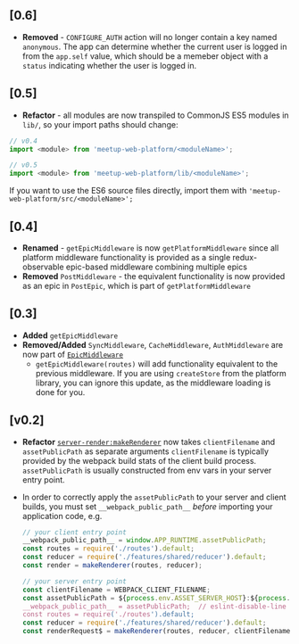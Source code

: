 ## [0.6]

- **Removed** - `CONFIGURE_AUTH` action will no longer contain a key named
`anonymous`. The app can determine whether the current user is logged in from
the `app.self` value, which should be a memeber object with a `status`
indicating whether the user is logged in.

## [0.5]

- **Refactor** - all modules are now transpiled to CommonJS ES5 modules in
`lib/`, so your import paths should change:

```js
// v0.4
import <module> from 'meetup-web-platform/<moduleName>';

// v0.5
import <module> from 'meetup-web-platform/lib/<moduleName>';
```

If you want to use the ES6 source files directly, import them with
`'meetup-web-platform/src/<moduleName>';`

## [0.4]

- **Renamed** - `getEpicMiddleware` is now `getPlatformMiddleware` since all
platform middleware functionality is provided as a single redux-observable
epic-based middleware combining multiple epics
- **Removed** `PostMiddleware` - the equivalent functionality is now provided
as an epic in `PostEpic`, which is part of `getPlatformMiddleware`

## [0.3]

- **Added** `getEpicMiddleware`
- **Removed/Added** `SyncMiddleware`, `CacheMiddleware`, `AuthMiddleware` are now
part of [`EpicMiddleware`](middleware/epic.js)
	- `getEpicMiddleware(routes)` will add functionality equivalent to the
	previous middleware. If you are using `createStore` from the platform library,
	you can ignore this update, as the middleware loading is done for you.

## [v0.2]

- **Refactor** [`server-render:makeRenderer`](renderers/server-render.jsx#L123)
now takes `clientFilename` and `assetPublicPath` as separate arguments
`clientFilename` is typically provided by the webpack build stats of the
client build process. `assetPublicPath` is usually constructed from env vars
in your server entry point.
- In order to correctly apply the `assetPublicPath` to your server and client
builds, you must set `__webpack_public_path__` _before_ importing your
application code, e.g.
  
	```js
	// your client entry point
	__webpack_public_path__ = window.APP_RUNTIME.assetPublicPath;
	const routes = require('./routes').default;
	const reducer = require('./features/shared/reducer').default;
	const render = makeRenderer(routes, reducer);

	// your server entry point
	const clientFilename = WEBPACK_CLIENT_FILENAME;
	const assetPublicPath = ${process.env.ASSET_SERVER_HOST}:${process.env.ASSET_SERVER_PORT}/`;
	__webpack_public_path__ = assetPublicPath;  // eslint-disable-line no-undef
	const routes = require('./routes').default;
	const reducer = require('./features/shared/reducer').default;
	const renderRequest$ = makeRenderer(routes, reducer, clientFilename, assetPublicPath);
	```
